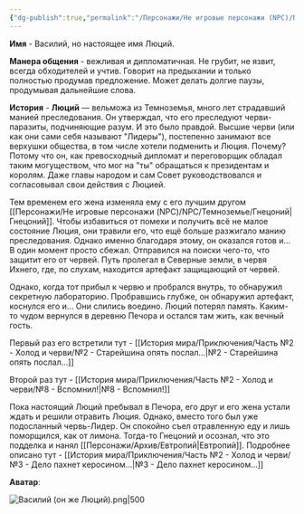 ```yaml
---
{"dg-publish":true,"permalink":"/Персонажи/Не игровые персонажи (NPC)/NPC/Северный земли/Печора/Василий/","noteIcon":"","created":"2025-09-07T13:19:34.333+03:00","updated":"2025-09-09T12:36:55.108+03:00"}
---
```




**Имя** - Василий, но настоящее имя Люций.

**Манера общения** - вежливая и дипломатичная. Не грубит, не язвит, всегда обходителей и учтив. Говорит на предыхании и только полностью продумав предложение. Может делать долгие паузы, продумывая дальнейшие слова. 

**История** - **Люций** — вельможа из Темноземья, много лет страдавший манией преследования. Он утверждал, что его преследуют черви-паразиты, подчиняющие разум.  И это было правдой. Высшие черви (или как они сами себя называют "Лидеры"), постепенно занимают все верхушки общества, в том числе хотели подменить и Люция. Почему? Потому что он, как превосходный дипломат и переговорщик обладал таким могуществом, что мог на "ты" обращаться к президентам и королям. Даже главы народом и сам Совет руководствовался и согласовывал свои действия с Люцией. 

Тем временем его жена изменяла ему с его лучшим другом [[Персонажи/Не игровые персонажи (NPC)/NPC/Темноземье/Гнецоний\|Гнецоний]]. Чтобы избавиться от помехи и получить всё не малое состояние Люция, они травили его, что ещё больше разжигало манию преследования. Однако именно благодаря этому, он оказался готов и... В один момент просто сбежал. Отправился на поиски чего-то, что защитит его от червей. Путь пролегал в Северные земли, в червя Ихнего, где, по слухам, находится артефакт защищающий от червей. 

Однако, когда тот прибыл к червю и пробрался внутрь, то обнаружил секретную лабораторию. Пробравшись глубже, он обнаружил артефакт, коснулся его и... Они слились воедино. Люций потерял память. Каким-то чудом вернулся в деревню Печора и остался там жить, как вечный гость. 

Первый раз его встретили тут - [[История мира/Приключения/Часть №2 - Холод и черви/№2 - Старейшина опять послал…\|№2 - Старейшина опять послал…]]

Второй раз тут - [[История мира/Приключения/Часть №2 - Холод и черви/№8 - Вспомнил!\|№8 - Вспомнил!]]

Пока настоящий Люций пребывал в Печора, его друг и его жена устали ждать и решили отравить Люция. Однако, вместо того был уже подосланный червь-Лидер. Он спокойно съел отравленную еду и лишь поморщился, как от лимона. Тогда-то Гнецоний и осознал, что это подделка и нанял [[Персонажи/Архив/Евтропий\|Евтропий]]. 
Подробнее описано тут - [[История мира/Приключения/Часть №2 - Холод и черви/№3 - Дело пахнет керосином…\|№3 - Дело пахнет керосином…]]

**Аватар**:

![Василий (он же Люций).png|500](/img/user/system/img/NPC/%D0%A1%D0%B5%D0%B2%D0%B5%D1%80%D0%BD%D1%8B%D0%B5%20%D0%B7%D0%B5%D0%BC%D0%BB%D0%B8/%D0%9F%D0%B5%D1%87%D0%BE%D1%80%D0%B0/%D0%92%D0%B0%D1%81%D0%B8%D0%BB%D0%B8%D0%B9%20(%D0%BE%D0%BD%20%D0%B6%D0%B5%20%D0%9B%D1%8E%D1%86%D0%B8%D0%B9).png)